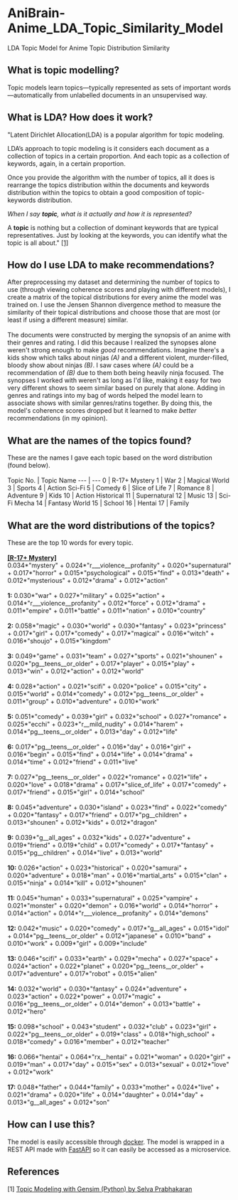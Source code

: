 # AniBrain-Anime_LDA_Topic_Similarity_Model
LDA Topic Model for Anime Topic Distribution Similarity

## What is topic modelling?
Topic models learn topics—typically represented as sets of important words—automatically from unlabelled documents in an unsupervised way.

## What is LDA? How does it work?
"Latent Dirichlet Allocation(LDA) is a popular algorithm for topic modeling.

LDA’s approach to topic modeling is it considers each document as a collection of topics in a certain proportion. And each topic as a collection of keywords, again, in a certain proportion.

Once you provide the algorithm with the number of topics, all it does is rearrange the topics distribution within the documents and keywords distribution within the topics to obtain a good composition of topic-keywords distribution.

*When I say **topic**, what is it actually and how it is represented?*

A **topic** is nothing but a collection of dominant keywords that are typical representatives. Just by looking at the keywords, you can identify what the topic is all about." [[1]](https://www.machinelearningplus.com/nlp/topic-modeling-gensim-python/#4whatdoesldado)

## How do I use LDA to make recommendations?
After preprocessing my dataset and determining the number of topics to use (through viewing coherence scores and playing with different models), I create a matrix of the topical distributions for every anime the model was trained on. I use the Jensen Shannon divergence method to measure the similarity of their topical distributions and choose those that are most (or least if using a different measure) similar.
<br/>
<br/>
The documents were constructed by merging the synopsis of an anime with their genres and rating. I did this because I realized the synopses alone weren't strong enough to make *good* recommendations. Imagine there's a kids show which talks about ninjas *(A)* and a different violent, murder-filled, bloody show about ninjas *(B)*. I saw cases where *(A)* could be a recommendation of *(B)* due to them both being heavily ninja focused. The synopses I worked with weren't as long as I'd like, making it easy for two very different shows to seem similar based on purely that alone. Adding in genres and ratings into my bag of words helped the model learn to associate shows with similar genres/ratins together. By doing this, the model's coherence scores dropped but it learned to make *better* recommendations (in my opinion).

## What are the names of the topics found?
These are the names I gave each topic based on the word distribution (found below).
<br/>
<br/>
Topic No. | Topic Name
--- | ---
0 | R-17+ Mystery
1 | War
2 | Magical World
3 | Sports
4 | Action Sci-Fi
5 | Comedy
6 | Slice of Life
7 | Romance
8 | Adventure
9 | Kids
10 | Action Historical
11 | Supernatural
12 | Music
13 | Sci-Fi Mecha
14 | Fantasy World
15 | School
16 | Hentai
17 | Family

## What are the word distributions of the topics?
These are the top 10 words for every topic.
<br/>
<br/>
**<ins>[R-17+ Mystery]</ins>**
<br/>
0.034*"mystery" + 0.024*"r___violence__profanity" + 0.020*"supernatural" + 0.017*"horror" + 0.015*"psychological" + 0.015*"find" + 0.013*"death" + 0.012*"mysterious" + 0.012*"drama" + 0.012*"action"
<br/><br/>
**1:** 0.030*"war" + 0.027*"military" + 0.025*"action" + 0.014*"r___violence__profanity" + 0.012*"force" + 0.012*"drama" + 0.011*"empire" + 0.011*"battle" + 0.011*"nation" + 0.010*"country"
<br/><br/>
**2:** 0.058*"magic" + 0.030*"world" + 0.030*"fantasy" + 0.023*"princess" + 0.017*"girl" + 0.017*"comedy" + 0.017*"magical" + 0.016*"witch" + 0.016*"shoujo" + 0.015*"kingdom"
<br/><br/>
**3:** 0.049*"game" + 0.031*"team" + 0.027*"sports" + 0.021*"shounen" + 0.020*"pg__teens__or_older" + 0.017*"player" + 0.015*"play" + 0.013*"win" + 0.012*"action" + 0.012*"world"
<br/><br/>
**4:** 0.028*"action" + 0.021*"scifi" + 0.020*"police" + 0.015*"city" + 0.015*"world" + 0.014*"comedy" + 0.012*"pg__teens__or_older" + 0.011*"group" + 0.010*"adventure" + 0.010*"work"
<br/><br/>
**5:** 0.051*"comedy" + 0.039*"girl" + 0.032*"school" + 0.027*"romance" + 0.025*"ecchi" + 0.023*"r__mild_nudity" + 0.014*"harem" + 0.014*"pg__teens__or_older" + 0.013*"day" + 0.012*"life"
<br/><br/>
**6:** 0.017*"pg__teens__or_older" + 0.016*"day" + 0.016*"girl" + 0.016*"begin" + 0.015*"find" + 0.014*"life" + 0.014*"drama" + 0.014*"time" + 0.012*"friend" + 0.011*"live"
<br/><br/>
**7:** 0.027*"pg__teens__or_older" + 0.022*"romance" + 0.021*"life" + 0.020*"love" + 0.018*"drama" + 0.017*"slice_of_life" + 0.017*"comedy" + 0.017*"friend" + 0.015*"girl" + 0.014*"school"
<br/><br/>
**8:** 0.045*"adventure" + 0.030*"island" + 0.023*"find" + 0.022*"comedy" + 0.020*"fantasy" + 0.017*"friend" + 0.017*"pg__children" + 0.013*"shounen" + 0.012*"kids" + 0.012*"dragon"
<br/><br/>
**9:** 0.039*"g__all_ages" + 0.032*"kids" + 0.027*"adventure" + 0.019*"friend" + 0.019*"child" + 0.017*"comedy" + 0.017*"fantasy" + 0.015*"pg__children" + 0.014*"live" + 0.013*"world"
<br/><br/>
**10:** 0.026*"action" + 0.023*"historical" + 0.020*"samurai" + 0.020*"adventure" + 0.018*"man" + 0.016*"martial_arts" + 0.015*"clan" + 0.015*"ninja" + 0.014*"kill" + 0.012*"shounen"
<br/><br/>
**11:** 0.045*"human" + 0.033*"supernatural" + 0.025*"vampire" + 0.021*"monster" + 0.020*"demon" + 0.016*"world" + 0.014*"horror" + 0.014*"action" + 0.014*"r___violence__profanity" + 0.014*"demons"
<br/><br/>
**12:** 0.042*"music" + 0.020*"comedy" + 0.017*"g__all_ages" + 0.015*"idol" + 0.014*"pg__teens__or_older" + 0.012*"japanese" + 0.010*"band" + 0.010*"work" + 0.009*"girl" + 0.009*"include"
<br/><br/>
**13:** 0.046*"scifi" + 0.033*"earth" + 0.029*"mecha" + 0.027*"space" + 0.024*"action" + 0.022*"planet" + 0.020*"pg__teens__or_older" + 0.017*"adventure" + 0.017*"robot" + 0.015*"alien"
<br/><br/>
**14:** 0.032*"world" + 0.030*"fantasy" + 0.024*"adventure" + 0.023*"action" + 0.022*"power" + 0.017*"magic" + 0.016*"pg__teens__or_older" + 0.014*"demon" + 0.013*"battle" + 0.012*"hero"
<br/><br/>
**15:** 0.098*"school" + 0.043*"student" + 0.032*"club" + 0.023*"girl" + 0.022*"pg__teens__or_older" + 0.019*"class" + 0.018*"high_school" + 0.018*"comedy" + 0.016*"member" + 0.012*"teacher"
<br/><br/>
**16:** 0.066*"hentai" + 0.064*"rx__hentai" + 0.021*"woman" + 0.020*"girl" + 0.019*"man" + 0.017*"day" + 0.015*"sex" + 0.013*"sexual" + 0.012*"love" + 0.012*"work"
<br/><br/>
**17:** 0.048*"father" + 0.044*"family" + 0.033*"mother" + 0.024*"live" + 0.021*"drama" + 0.020*"life" + 0.014*"daughter" + 0.014*"day" + 0.013*"g__all_ages" + 0.012*"son"

## How can I use this?
The model is easily accessible through [docker](https://hub.docker.com/r/koji98/anibrain_anime_lda_topic_similarity_model). The model is wrapped in a 
REST API made with [FastAPI](https://fastapi.tiangolo.com/) so it can easily be accessed as a microservice.

## References 
[1] [Topic Modeling with Gensim (Python) by  Selva Prabhakaran](https://www.machinelearningplus.com/nlp/topic-modeling-gensim-python/#4whatdoesldado)
